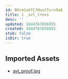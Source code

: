 ```yaml
---
id: BOcm1aXfCJHuutIsru9aA
title: 1 _avl_trees
desc: ''
updated: 1644767656955
created: 1644767656955
stub: false
isDir: true
---
```

## Imported Assets
- [avl_proof.jpg](/assets/avl_proof-YsSxjh4iNhta.jpg)
